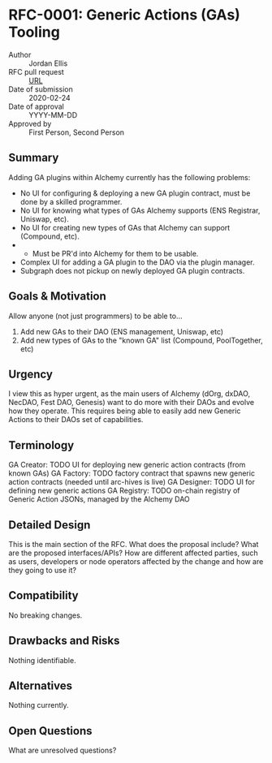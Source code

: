 # RFC-0001: Generic Actions (GAs) Tooling

<dl>
  <dt>Author</dt>
  <dd>Jordan Ellis</dd>

  <dt>RFC pull request</dt>
  <dd><a href="URL">URL</a></dd>

  <dt>Date of submission</dt>
  <dd>2020-02-24</dd>

  <dt>Date of approval</dt>
  <dd>YYYY-MM-DD</dd>

  <dt>Approved by</dt>
  <dd>First Person, Second Person</dd>
</dl>

## Summary

Adding GA plugins within Alchemy currently has the following problems:  
- No UI for configuring & deploying a new GA plugin contract, must be done by a skilled programmer.
- No UI for knowing what types of GAs Alchemy supports (ENS Registrar, Uniswap, etc).
- No UI for creating new types of GAs that Alchemy can support (Compound, etc).
- - Must be PR'd into Alchemy for them to be usable.
- Complex UI for adding a GA plugin to the DAO via the plugin manager.
- Subgraph does not pickup on newly deployed GA plugin contracts.

## Goals & Motivation

Allow anyone (not just programmers) to be able to...
1. Add new GAs to their DAO (ENS management, Uniswap, etc)
2. Add new types of GAs to the "known GA" list (Compound, PoolTogether, etc)

## Urgency

I view this as hyper urgent, as the main users of Alchemy (dOrg, dxDAO, NecDAO, Fest DAO, Genesis) want to do more with their DAOs and evolve how they operate. This requires being able to easily add new Generic Actions to their DAOs set of capabilities.

## Terminology

GA Creator: TODO UI for deploying new generic action contracts (from known GAs)
GA Factory: TODO factory contract that spawns new generic action contracts (needed until arc-hives is live)
GA Designer: TODO UI for defining new generic actions
GA Registry: TODO on-chain registry of Generic Action JSONs, managed by the Alchemy DAO

## Detailed Design

This is the main section of the RFC. What does the proposal include? What are
the proposed interfaces/APIs? How are different affected parties, such as users,
developers or node operators affected by the change and how are they going to
use it?

## Compatibility

No breaking changes.

## Drawbacks and Risks

Nothing identifiable.

## Alternatives

Nothing currently.

## Open Questions

What are unresolved questions?
